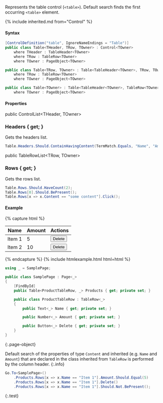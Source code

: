 Represents the table control (`<table>`). Default search finds the first occurring `<table>` element.

{% include inherited.md from="Control" %}

#### Syntax

```cs
[ControlDefinition("table", IgnoreNameEndings = "Table")]
public class Table<THeader, TRow, TOwner> : Control<TOwner>
    where THeader : TableHeader<TOwner>
    where TRow : TableRow<TOwner>
    where TOwner : PageObject<TOwner>
```
```cs
public class Table<TRow, TOwner> : Table<TableHeader<TOwner>, TRow, TOwner>
    where TRow : TableRow<TOwner>
    where TOwner : PageObject<TOwner>
```
```cs
public class Table<TOwner> : Table<TableHeader<TOwner>, TableRow<TOwner>, TOwner>
    where TOwner : PageObject<TOwner>
```

#### Properties

<div class="member">
    <span class="head"><span class="keyword">public</span> <span class="type">ControlList</span><wbr>&lt;<span class="type">THeader</span>, <span class="type">TOwner</span>&gt;</span>
    <h3><span class="body">Headers</span><span class="tail"> { <span class="keyword">get</span>; }</span></h3>
</div>

Gets the headers list.

```cs
Table.Headers.Should.ContainHavingContent(TermMatch.Equals, "Name", "Amount");
```

<div class="member">
    <span class="head"><span class="keyword">public</span> <span class="type">TableRowList</span><wbr>&lt;<span class="type">TRow</span>, <span class="type">TOwner</span>&gt;</span>
    <h3><span class="body">Rows</span><span class="tail"> { <span class="keyword">get</span>; }</span></h3>
</div>

Gets the rows list.

```cs
Table.Rows.Should.HaveCount(2);
Table.Rows[0].Should.BePresent();
Table.Rows[x => x.Content == "some content"].Click();
```

#### Example

{% capture html %}
<table id="products" class="table">
    <thead>
        <tr>
            <th>Name</th>
            <th>Amount</th>
            <th>Actions</th>
        </tr>
    </thead>
    <tbody>
        <tr>
            <td>Item 1</td>
            <td>5</td>
            <td><button>Delete</button></td>
        </tr>
        <tr>
            <td>Item 2</td>
            <td>10</td>
            <td><button>Delete</button></td>
        </tr>
    </tbody>
</table>
{% endcapture %}
{% include htmlexample.html html=html %}

```cs
using _ = SamplePage;

public class SamplePage : Page<_>
{
    [FindById]
    public Table<ProductTableRow, _> Products { get; private set; }

    public class ProductTableRow : TableRow<_>
    {
        public Text<_> Name { get; private set; }

        public Number<_> Amount { get; private set; }

        public Button<_> Delete { get; private set; }
    }
}
```
{:.page-object}

Default search of the properties of type `Content` and inherited (e.g. `Name` and `Amount`) that are declared in the class inherited from `TableRow` is performed by the column header.
{:.info}

``` cs
Go.To<SamplePage>()
    .Products.Rows[x => x.Name == "Item 1"].Amount.Should.Equal(5)
    .Products.Rows[x => x.Name == "Item 1"].Delete()
    .Products.Rows[x => x.Name == "Item 1"].Should.Not.BePresent();
```
{:.test}